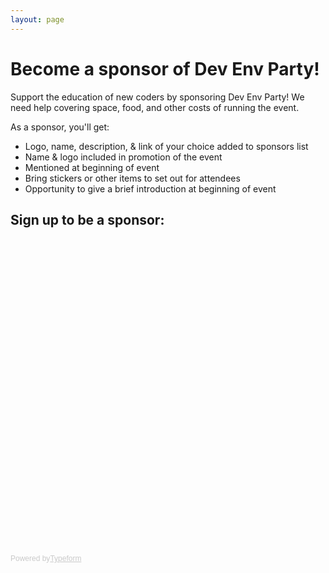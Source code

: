 ```yaml
---
layout: page
---
```


# Become a sponsor of Dev Env Party!

<p>Support the education of new coders by sponsoring Dev Env Party! We need help covering space, food, and other costs of running the event.</p>
<p>As a sponsor, you'll get:</p>
<ul>
  <li>Logo, name, description, & link of your choice added to sponsors list</li>
  <li>Name & logo included in promotion of the event</li>
  <li>Mentioned at beginning of event</li>
  <li>Bring stickers or other items to set out for attendees</li>
  <li>Opportunity to give a brief introduction at beginning of event</li>
</ul>

## Sign up to be a sponsor:

<!-- Change the width and height values to suit you best -->
<div class="typeform-widget" data-url="https://cityarcade.typeform.com/to/Y6oBKQ" data-text="Dev Env sponsors" style="width:100%;height:500px;"></div>
<script>(function(){var qs,js,q,s,d=document,gi=d.getElementById,ce=d.createElement,gt=d.getElementsByTagName,id='typef_orm',b='https://s3-eu-west-1.amazonaws.com/share.typeform.com/';if(!gi.call(d,id)){js=ce.call(d,'script');js.id=id;js.src=b+'widget.js';q=gt.call(d,'script')[0];q.parentNode.insertBefore(js,q)}})()</script>
<div style="font-family: Sans-Serif;font-size: 12px;color: #999;opacity: 0.5; padding-top: 5px;">Powered by<a href="https://www.typeform.com/examples/?utm_campaign=Y6oBKQ&amp;utm_source=typeform.com-313098-Basic&amp;utm_medium=typeform&amp;utm_content=typeform-embedded-poweredbytypeform&amp;utm_term=EN" style="color: #999" target="_blank">Typeform</a></div>